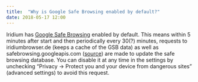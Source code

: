 ```yaml
---
title:	"Why is Google Safe Browsing enabled by default?"
date: 2018-05-17 12:00
---
```


Iridium has [Google Safe Browsing](http://blog.chromium.org/2012/01/all-about-safe-browsing.html) enabled by default. This means within 5 minutes after start and then periodically every 30(?) minutes, requests to iridiumbrowser.de (keeps a cache of the GSB data) as well as safebrowsing.googleapis.com ([source](https://github.com/iridium-browser/tracker/issues/131#issuecomment-394428596)) are made to update the safe browsing database. You can disable it at any time in the settings by unchecking “Privacy -> Protect you and your device from dangerous sites” (advanced settings) to avoid this request.

